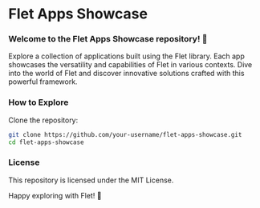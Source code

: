 # Flet Apps Showcase

### Welcome to the Flet Apps Showcase repository! 🌟

Explore a collection of applications built using the Flet library. Each app showcases the versatility and capabilities of Flet in various contexts. Dive into the world of Flet and discover innovative solutions crafted with this powerful framework.

### How to Explore

Clone the repository:

   ```bash
   git clone https://github.com/your-username/flet-apps-showcase.git
   cd flet-apps-showcase
  ```
### License
This repository is licensed under the MIT License.

Happy exploring with Flet! 🚀
